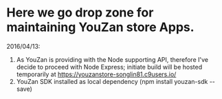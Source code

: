 # Here we go drop zone for maintaining YouZan store Apps.

2016/04/13: 
  1. As YouZan is providing with the Node supporting API, therefore I've decide to proceed with Node Express; initiate build will be hosted temporarily at https://youzanstore-songlin81.c9users.io/
  2. YouZan SDK installed as local dependency (npm install youzan-sdk --save)
